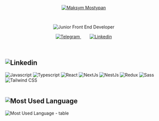 <p align="center">
	<a href="https://github.com/max1k-mosti" >
		<picture>
			<source media="prefers-color-scheme: dark" srcset="https://github.com/user-attachments/assets/ac03385e-c56b-487c-8484-b48679ee09f7">
			<source media="prefers-color-scheme: light" srcset="https://github.com/user-attachments/assets/76a82b6b-73dc-4514-8807-9fb80032cc2f">
			<img src="https://github.com/user-attachments/assets/ac03385e-c56b-487c-8484-b48679ee09f7" alt="Maksym Mostypan"/>
		</picture>
	</a>
</p>
&nbsp;
<p align="center">
	<picture>
		<source media="prefers-color-scheme: dark" srcset="https://github.com/user-attachments/assets/6b978afa-56eb-49f4-80a2-06e81b01eb3c">
		<img src="https://github.com/user-attachments/assets/93648576-f66a-40f7-80c3-c1563b371c27" alt="Junior Front End Developer"/>
	</picture>
</p>
<div align="center">
	<a href="https://t.me/mostypan">
		<picture>
			<source media="prefers-color-scheme: dark" srcset="https://github.com/user-attachments/assets/4d078580-8c10-4b96-a3fa-b5c9888bde22">
			<img src="https://github.com/user-attachments/assets/24bfa45d-628c-4a36-a5d9-44a994f327d2" alt="Telegram"/>
		</picture>
	</a>
&nbsp;&nbsp;&nbsp;&nbsp;&nbsp;&nbsp;
	<a href="https://www.linkedin.com/in/mostypan">
 	 	<picture>
    		<source media="prefers-color-scheme: dark" srcset="https://github.com/user-attachments/assets/7b5d6a25-5a0a-45fe-a1a4-7e85df602f69">
    		<img src="https://github.com/user-attachments/assets/323f0f14-ad78-434a-8974-22f96c03c717" alt="Linkedin"/>
  	</picture>
	</a>
</div>
<br />
<br />
<h2>
 <picture>
    	<source media="prefers-color-scheme: dark" srcset="https://github.com/user-attachments/assets/6f97e3a2-e324-4980-a316-33f0659b448f">
    	<img src="https://github.com/user-attachments/assets/9f5c91f1-5083-43ff-a45d-0d5ae414f059" alt="Linkedin"/>
  </picture>
</h2>
<div>
	<picture>
    	<source media="prefers-color-scheme: dark" srcset="https://github.com/user-attachments/assets/320157da-2652-4aae-bb1e-6129824a9d1b">
    	<img src="https://github.com/user-attachments/assets/2dbbc4a4-21bd-49f4-9626-cd1baa434b9b" alt="Javascript"/>
  </picture>
	<picture>
    	<source media="prefers-color-scheme: dark" srcset="https://github.com/user-attachments/assets/9a0b047e-56a8-45b5-b8eb-630b4e71f54f">
    	<img src="https://github.com/user-attachments/assets/b9299c9a-b315-4bef-962d-98f545c8f4d1" alt="Typescript"/>
  </picture>	
	<picture>
    	<source media="prefers-color-scheme: dark" srcset="https://github.com/user-attachments/assets/70ac3b08-dcc4-4d24-a729-aa39faba58e0">
    	<img src="https://github.com/user-attachments/assets/e61d8148-ca04-4e8e-a714-62a490166df8" alt="React"/>
  </picture>	
	<picture>
    	<source media="prefers-color-scheme: dark" srcset="https://github.com/user-attachments/assets/a3268314-94e9-443c-a0a7-2f1565f1cca2">
    	<img src="https://github.com/user-attachments/assets/83cfe2cb-9de7-4643-bdfe-5f5240209ee2" alt="NextJs"/>
  </picture>	
	<picture>
    	<source media="prefers-color-scheme: dark" srcset="https://github.com/user-attachments/assets/735db188-5946-4934-b595-afacfeb1361e">
    	<img src="https://github.com/user-attachments/assets/ddbe457b-5ec0-4a61-ad8b-9cc6f7efeea3" alt="NestJs"/>
  </picture>	
	<picture>
    	<source media="prefers-color-scheme: dark" srcset="https://github.com/user-attachments/assets/46039bcd-732d-493d-a83c-191cabdde407">
    	<img src="https://github.com/user-attachments/assets/c11019a7-c356-4b6d-b6d5-46d8310d289a" alt="Redux"/>
  </picture>

  <picture>
    	<source media="prefers-color-scheme: dark" srcset="https://github.com/user-attachments/assets/09291d2f-e08e-4ffe-a878-2aea27b6c1ec">
    	<img src="https://github.com/user-attachments/assets/2613942a-85bf-47c1-a60f-04b89dd206be" alt="Sass"/>

  </picture>	
	<picture>
    	<source media="prefers-color-scheme: dark" srcset="https://github.com/user-attachments/assets/d759ac33-243c-443d-aad2-3372d8cd261c">
    	<img src="https://github.com/user-attachments/assets/d0df6ba6-9b2d-4e89-8695-076f79d9f8ea" alt="Tailwind CSS"/>
  </picture>	
</div>
<br />
<h2>
 <picture>
    	<source media="prefers-color-scheme: dark" srcset="https://github.com/user-attachments/assets/5c3156b8-950d-4520-b6ae-9c558428eefb">
    	<img src="https://github.com/user-attachments/assets/2e0ec72d-cb2e-4288-ba00-534878b04746" alt="Most Used Language"/>
  </picture>
</h2>

 <picture>
    	<source media="prefers-color-scheme: dark" srcset="https://github-readme-stats.vercel.app/api/top-langs/?username=max1k-mosti&hide_title=true&hide_border=true&bg_color=FFFFFF&text_color=0D1117">
    	<img src="https://github-readme-stats.vercel.app/api/top-langs/?username=max1k-mosti&hide_title=true&hide_border=true&bg_color=0D1117&text_color=FFFFFF" alt="Most Used Language - table"/>
  </picture>
